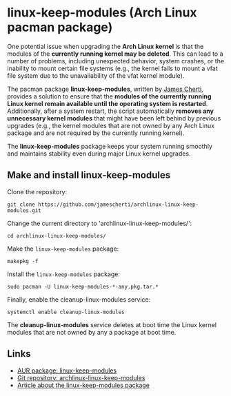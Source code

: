 #  linux-keep-modules (Arch Linux pacman package)

One potential issue when upgrading the **Arch Linux kernel** is that the modules of the **currently running kernel may be deleted**. This can lead to a number of problems, including unexpected behavior, system crashes, or the inability to mount certain file systems (e.g., the kernel fails to mount a vfat file system due to the unavailability of the vfat kernel module).

The pacman package **linux-keep-modules**, written by [James Cherti](https://www.jamescherti.com), provides a solution to ensure that the **modules of the currently running Linux kernel remain available until the operating system is restarted**. Additionally, after a system restart, the script automatically **removes any unnecessary kernel modules** that might have been left behind by previous upgrades (e.g., the kernel modules that are not owned by any Arch Linux package and are not required by the currently running kernel).

The **linux-keep-modules** package keeps your system running smoothly and maintains stability even during major Linux kernel upgrades.

## Make and install linux-keep-modules

Clone the repository:
```
git clone https://github.com/jamescherti/archlinux-linux-keep-modules.git
```

Change the current directory to 'archlinux-linux-keep-modules/':
```
cd archlinux-linux-keep-modules/
```

Make the `linux-keep-modules` package:
```
makepkg -f
```

Install the `linux-keep-modules` package:
```
sudo pacman -U linux-keep-modules-*-any.pkg.tar.*
```

Finally, enable the cleanup-linux-modules service:
```
systemctl enable cleanup-linux-modules
```

The **cleanup-linux-modules** service deletes at boot time the Linux kernel modules that are not owned by any a package at boot time.

## Links
- [AUR package: linux-keep-modules](https://aur.archlinux.org/packages/linux-keep-modules)
- [Git repository: archlinux-linux-keep-modules](https://github.com/jamescherti/archlinux-linux-keep-modules)
- [Article about the linux-keep-modules package](https://www.jamescherti.com/arch-linux-keep-kernel-modules-during-upgrade)
